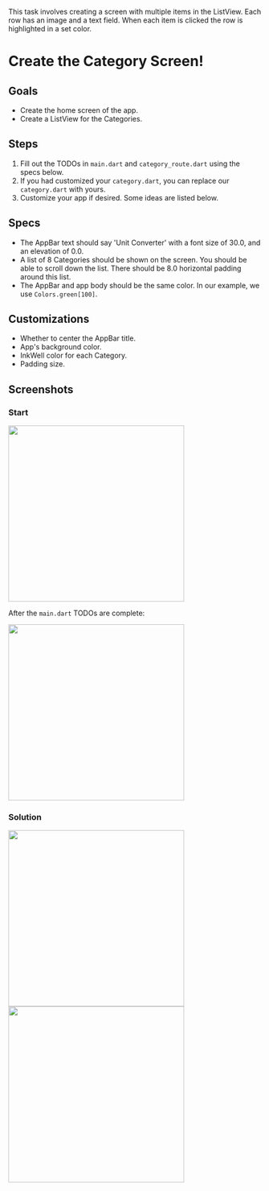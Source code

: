 This task involves creating a screen with multiple items in the ListView. Each row has an image and a text field. When each item is clicked the row is highlighted in a set color.

# Create the Category Screen!

## Goals
 - Create the home screen of the app.
 - Create a ListView for the Categories.

## Steps
 1. Fill out the TODOs in `main.dart` and `category_route.dart` using the specs below.
 2. If you had customized your `category.dart`, you can replace our `category.dart` with yours.
 2. Customize your app if desired. Some ideas are listed below.

## Specs
 - The AppBar text should say 'Unit Converter' with a font size of 30.0, and an elevation of 0.0.
 - A list of 8 Categories should be shown on the screen. You should be able to scroll down the list. There should be 8.0 horizontal padding around this list.
 - The AppBar and app body should be the same color. In our example, we use `Colors.green[100]`.

## Customizations
 - Whether to center the AppBar title.
 - App's background color.
 - InkWell color for each Category.
 - Padding size.

## Screenshots

### Start
<img src='../../screenshots/03_category_route.png' width='350'>

After the `main.dart` TODOs are complete:

<img src='../../screenshots/03_category_route_2.png' width='350'>

### Solution
<img src='../../screenshots/03_category_route_3.png' width='350'><img src='../../screenshots/03_category_route_4.gif' width='350'>
